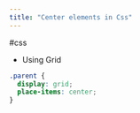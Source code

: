 ```yaml
---
title: "Center elements in Css"
---
```


#css

- Using Grid
```css
.parent {
  display: grid;
  place-items: center;
}
```